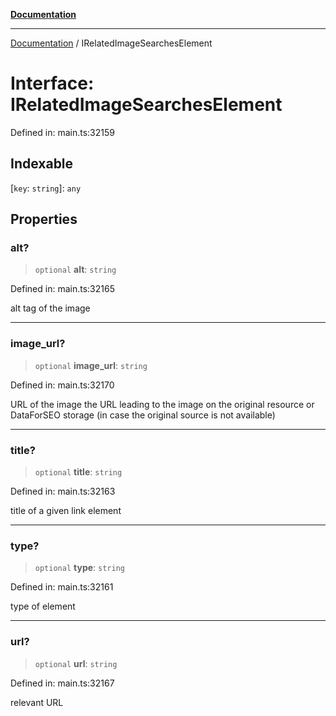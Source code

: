 [**Documentation**](../README.md)

***

[Documentation](../README.md) / IRelatedImageSearchesElement

# Interface: IRelatedImageSearchesElement

Defined in: main.ts:32159

## Indexable

\[`key`: `string`\]: `any`

## Properties

### alt?

> `optional` **alt**: `string`

Defined in: main.ts:32165

alt tag of the image

***

### image\_url?

> `optional` **image\_url**: `string`

Defined in: main.ts:32170

URL of the image
the URL leading to the image on the original resource or DataForSEO storage (in case the original source is not available)

***

### title?

> `optional` **title**: `string`

Defined in: main.ts:32163

title of a given link element

***

### type?

> `optional` **type**: `string`

Defined in: main.ts:32161

type of element

***

### url?

> `optional` **url**: `string`

Defined in: main.ts:32167

relevant URL
